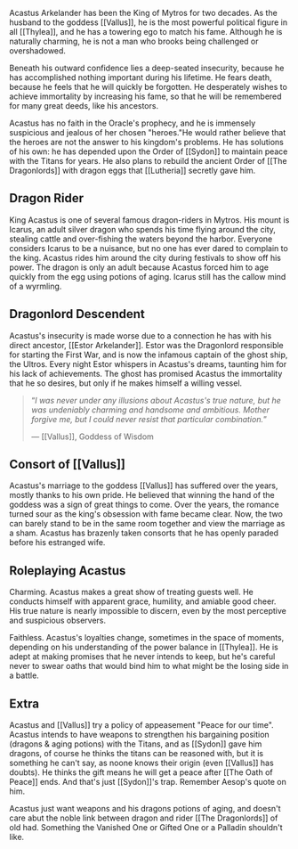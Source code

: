 Acastus Arkelander has been the King of Mytros for two decades. As the husband to the goddess [[Vallus]], he is the most powerful political figure in all [[Thylea]], and he has a towering ego to match his fame. Although he is naturally charming, he is not a man who brooks being challenged or overshadowed.

Beneath his outward confidence lies a deep-seated insecurity, because he has accomplished nothing important during his lifetime. He fears death, because he feels that he will quickly be forgotten. He desperately wishes to achieve immortality by increasing his fame, so that he will be remembered for many great deeds, like his ancestors.

Acastus has no faith in the Oracle's prophecy, and he is immensely suspicious and jealous of her chosen "heroes."He would rather believe that the heroes are not the answer to his kingdom's problems. He has solutions of his own: he has depended upon the Order of [[Sydon]] to maintain peace with the Titans for years. He also plans to rebuild the ancient Order of [[The Dragonlords]] with dragon eggs that [[Lutheria]] secretly gave him.

## Dragon Rider
King Acastus is one of several famous dragon-riders in Mytros. His mount is Icarus, an adult silver dragon who spends his time flying around the city, stealing cattle and over-fishing the waters beyond the harbor. Everyone considers Icarus to be a nuisance, but no one has ever dared to complain to the king. Acastus rides him around the city during festivals to show off his power. The dragon is only an adult because Acastus forced him to age quickly from the egg using potions of aging. Icarus still has the callow mind of a wyrmling.

## Dragonlord Descendent
Acastus's insecurity is made worse due to a connection he has with his direct ancestor, [[Estor Arkelander]]. Estor was the Dragonlord responsible for starting the First War, and is now the infamous captain of the ghost ship, the Ultros. Every night Estor whispers in Acastus's dreams, taunting him for his lack of achievements. The ghost has promised Acastus the immortality that he so desires, but only if he makes himself a willing vessel.

> “_I was never under any illusions about Acastus's true nature, but he was undeniably charming and handsome and ambitious. Mother forgive me, but I could never resist that particular combination._”
> 
> — [[Vallus]], Goddess of Wisdom

## Consort of [[Vallus]]
Acastus's marriage to the goddess [[Vallus]] has suffered over the years, mostly thanks to his own pride. He believed that winning the hand of the goddess was a sign of great things to come. Over the years, the romance turned sour as the king's obsession with fame became clear. Now, the two can barely stand to be in the same room together and view the marriage as a sham. Acastus has brazenly taken consorts that he has openly paraded before his estranged wife.

## Roleplaying Acastus
Charming. Acastus makes a great show of treating guests well. He conducts himself with apparent grace, humility, and amiable good cheer. His true nature is nearly impossible to discern, even by the most perceptive and suspicious observers.

Faithless. Acastus's loyalties change, sometimes in the space of moments, depending on his understanding of the power balance in [[Thylea]]. He is adept at making promises that he never intends to keep, but he's careful never to swear oaths that would bind him to what might be the losing side in a battle.

## Extra
Acastus and [[Vallus]] try a policy of appeasement "Peace for our time". Acastus intends to have weapons to strengthen his bargaining position (dragons & aging potions) with the Titans, and as [[Sydon]] gave him dragons, of course he thinks the titans can be reasoned with, but it is something he can't say, as noone knows their origin (even [[Vallus]] has doubts). He thinks the gift means he will get a peace after [[The Oath of Peace]] ends. And that's just [[Sydon]]'s trap. Remember Aesop's quote on him.

Acastus just want weapons and his dragons potions of aging, and doesn't care abut the noble link between dragon and rider [[The Dragonlords]] of old had. Something the Vanished One or Gifted One or a Palladin shouldn't like.